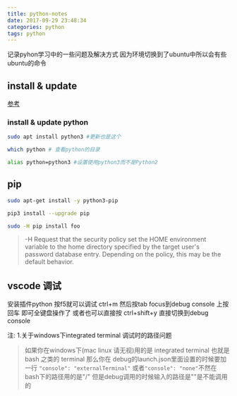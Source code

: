 ```yaml
---
title: python-notes
date: 2017-09-29 23:48:34
categories: python
tags: python
---
```

记录pyhon学习中的一些问题及解决方式 因为环境切换到了ubuntu中所以会有些ubuntu的命令
<!--more-->
## install & update
[参考](https://www.digitalocean.com/community/tutorials/how-to-install-python-3-and-set-up-a-local-programming-environment-on-ubuntu-16-04)
### install & update python
```bash
sudo apt install python3 #更新也是这个

which python # 查看python的目录

alias python=python3 #设置使用python3而不是Python2
```
## pip
```bash
sudo apt-get install -y python3-pip 

pip3 install --upgrade pip

sudo -H pip install foo
```
> -H  Request that the security policy set the HOME environment variable to the home directory specified by the target user's password database entry.  Depending on the policy, this may be the default behavior.

## vscode 调试
安装插件python 按f5就可以调试
ctrl+m 然后按tab focus到debug console 上按回车 即可全键盘操作了
或者也可以直接按 ctrl+shift+y 直接切换到debug console

注: 1.关于windows下integrated terminal 调试时的路径问题
>如果你在windows下(mac linux 请无视)用的是 integrated terminal 也就是 bash 之类的 terminal 那么你在 debug的launch.json里面设置的时候要加一行 `"console": "externalTerminal"` 或者`"console": "none"`不然在bash下的路径用的是"/" 但是debug调用的时候输入的路径是"\"是不能调用的